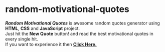 # random-motivational-quotes

***Random Motivational Quotes*** is awesome random quotes generator using **HTML**, **CSS** and **JavaScript** project. 
<br />
Just hit the **New Quote** button! and read the best motivational quotes in every single hit.
<br />
If you want to experience it then [**Click Here.**](https://amankashyap004.github.io/random-motivational-quotes/)
